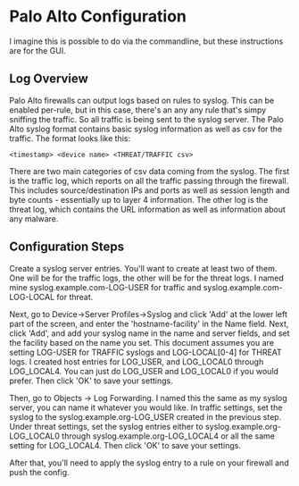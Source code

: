 Palo Alto Configuration
=============================

I imagine this is possible to do via the commandline, but these
instructions are for the GUI.

Log Overview
--------------------
Palo Alto firewalls can output logs based on rules to syslog. This can be 
enabled per-rule, but in this case, there's an any any rule that's simpy 
sniffing the traffic. So all traffic is being sent to the syslog server. 
The Palo Alto syslog format contains basic syslog information as well as csv 
for the traffic. The format looks like this:

    <timestamp> <device name> <THREAT/TRAFFIC csv>

There are two main categories of csv data coming from the syslog. The first 
is the traffic log, which reports on all the traffic passing through the 
firewall. This includes source/destination IPs and ports as well as session 
length and byte counts - essentially up to layer 4 information. The other log 
is the threat log, which contains the URL information as well as information 
about any malware.

Configuration Steps
---------------------

Create a syslog server entries. You'll want to create at least two of them. 
One will be for the traffic logs, the other will be for the threat logs. I named 
mine syslog.example.com-LOG-USER for traffic and syslog.example.com-LOG-LOCAL 
for threat.

Next, go to Device->Server Profiles->Syslog and click 'Add' at the lower left 
part of the screen, and enter the 'hostname-facility' in the Name field. Next, 
click 'Add', and add your syslog name in the name and server fields, and set 
the facility based on the name you set. This document assumes you are setting
LOG-USER for TRAFFIC syslogs and LOG-LOCAL[0-4] for THREAT logs. I created host 
entries for LOG_USER, and LOG_LOCAL0 through LOG_LOCAL4. You can just do 
LOG_USER and LOG_LOCAL0 if you would prefer. Then click 'OK' to save your settings.

Then, go to Objects -> Log Forwarding. I named this the same as my syslog server,
you can name it whatever you would like.  In traffic settings, set the syslog 
to the syslog.example.org-LOG_USER created in the previous step. Under threat
settings, set the syslog entries either to syslog.example.org-LOG_LOCAL0 through
syslog.example.org-LOG_LOCAL4 or all the same setting for LOG_LOCAL4. Then click
'OK' to save your settings.

After that, you'll need to apply the syslog entry to a rule on your firewall and
push the config.

